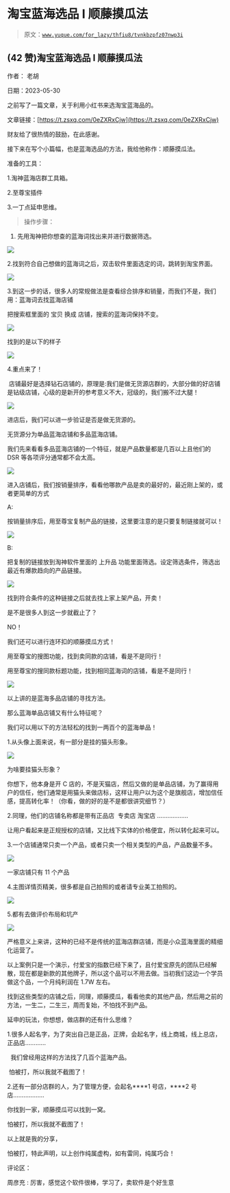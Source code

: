 # 淘宝蓝海选品 I 顺藤摸瓜法

> 原文：[`www.yuque.com/for_lazy/thfiu8/tvnkbzpfz07nwp3i`](https://www.yuque.com/for_lazy/thfiu8/tvnkbzpfz07nwp3i)



## (42 赞)淘宝蓝海选品 I 顺藤摸瓜法 

作者： 老胡 

日期：2023-05-30 

之前写了一篇文章，关于利用小红书来选淘宝蓝海品的。 

文章链接：[https://t.zsxq.com/0eZXRxCjw](https://t.zsxq.com/0eZXRxCjw) 

财友给了很热情的鼓励，在此感谢。 

接下来在写个小篇幅，也是蓝海选品的方法，我给他称作：顺藤摸瓜法。 

准备的工具： 

1.淘神蓝海店群工具箱。 

2.至尊宝插件 

3.一丁点延申思维。 

>操作步骤： 

1.  先用淘神把你想查的蓝海词找出来并进行数据筛选。 

![](img/8321bb5f35c2b5ef430658e6514b49a3.png) 

2.找到符合自己想做的蓝海词之后，双击软件里面选定的词，跳转到淘宝界面。 

![](img/a31a2bde38e0d14ae063aeb039ab6e8b.png) 

3.到这一步的话，很多人的常规做法是查看综合排序和销量，而我们不是，我们用：蓝海词去找蓝海店铺 

把搜索框里面的 宝贝 换成 店铺，搜索的蓝海词保持不变。 

![](img/e827d8b3be931fe228fa52b75d760187.png) 

找到的是以下的样子 

![](img/82723ae9b73e4e2dcdae11d113f5826e.png) 

4.重点来了！ 

 店铺最好是选择钻石店铺的，原理是:我们是做无货源店群的，大部分做的好店铺是钻级店铺，心级的是新开的参考意义不大，冠级的，我们搬不过大腿！ 

![](img/b6aeee960d10b84bcca7f74d88a952cb.png) 

进店后，我们可以进一步验证是否是做无货源的。 

无货源分为单品蓝海店铺和多品蓝海店铺。 

我们先来看看多品蓝海店铺的一个特征，就是产品数量都是几百以上且他们的 DSR 等各项评分通常都不会太高。 

![](img/7a4eeaa0a2e3d69432fa04ab9e1dad51.png) 

进入店铺后，我们按销量排序，看看他哪款产品是卖的最好的，最近刚上架的，或者更简单的方式 

A: 

按销量排序后，用至尊宝复制产品的链接，这里要注意的是只要复制链接就可以！ 

![](img/6d912a9d0e809aadbce798605b0a5441.png) 

B: 

把复制的链接放到淘神软件里面的 上升品 功能里面筛选。设定筛选条件，筛选出最近有爆款趋向的产品链接。 

![](img/c63ec44af71abe84b391e90064632c11.png) 

找到符合条件的这种链接之后就去找上家上架产品，开卖！ 

是不是很多人到这一步就截止了？ 

NO！ 

我们还可以进行连环扣的顺藤摸瓜方式！ 

用至尊宝的搜图功能，找到卖同款的店铺，看是不是同行！ 

用至尊宝的搜同款标题功能，找到相同蓝海词的店铺，看是不是同行！ 

![](img/fea7351e95b1069eebd67a29157ffdfe.png) 

以上讲的是蓝海多品店铺的寻找方法。 

那么蓝海单品店铺又有什么特征呢？ 

我们可以用以下的方法轻松的找到一两百个的蓝海单品！ 

1.从头像上面来说，有一部分是挂的猫头形象。 

![](img/0af29b1b8707b2abac3a881910aa4fe1.png) 

为啥要挂猫头形象？ 

你想下，他本身是开 C 店的，不是天猫店，然后又做的是单品店铺，为了赢得用户的信任，他们通常是用猫头来做店标，这样让用户以为这个是旗舰店，增加信任感，提高转化率！（你看，做的好的是不是都很讲究细节？） 

2.同理，他们的店铺名称都是带有正品店  专卖店 淘宝店 ……………… 

让用户看起来是正规授权的店铺，又比线下实体的价格便宜，所以转化起来可以。 

3.一个店铺通常只卖一个产品，或者只卖一个相关类型的产品，产品数量不多。 

![](img/8cb45f348287a0c0b91b791e21d02ce8.png) 

一家店铺只有 11 个产品 

4.主图详情页精美，很多都是自己拍照的或者请专业美工拍照的。 

![](img/dfe0e31658858402651b021c27182eae.png) 

5.都有去做评价布局和坑产 

![](img/58b6462266f6d70227eb97165e508953.png) 

严格意义上来讲，这种的已经不是传统的蓝海店群店铺，而是小众蓝海里面的精细化运营了。 

以上案例只是一个演示，付爱宝的指数已经下来了，且付爱宝原先的团队已经解散，现在都是新款的其他牌子，所以这个品可以不用去做。当初我们这边一个学员做这个品，一个月纯利润在 1.7W 左右。 

找到这些类型的店铺之后，同理，顺藤摸瓜，看看他卖的其他产品，然后用之前的方法，一生二，二生三，周而复始，不怕找不到产品。 

> 

延申的玩法，你想想，做店群的还有什么思维？ 

1.很多人起名字，为了突出自己是正品，正牌，会起名字，线上商城，线上总店，正品店………… 

  我们曾经用这样的方法找了几百个蓝海产品。 

 怕被打，所以我就不截图了！ 

2.还有一部分店群的人，为了管理方便，会起名****1 号店，****2 号店……………… 

你找到一家，顺藤摸瓜可以找到一窝。 

怕被打，所以我就不截图了！ 

以上就是我的分享， 

怕被打，特此声明，以上创作纯属虚构，如有雷同，纯属巧合！ 

评论区： 

周彦充 : 厉害，感觉这个软件很棒，学习了，卖软件是个好生意